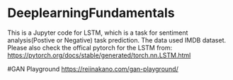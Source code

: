 # DeeplearningFundamentals
This is a Jupyter code for LSTM, which is a task for sentiment analysis(Postive or Negative) task prediction.
The data used IMDB dataset.
Please also check the offical pytorch for the LSTM from:
https://pytorch.org/docs/stable/generated/torch.nn.LSTM.html


#GAN Playground
https://reiinakano.com/gan-playground/
